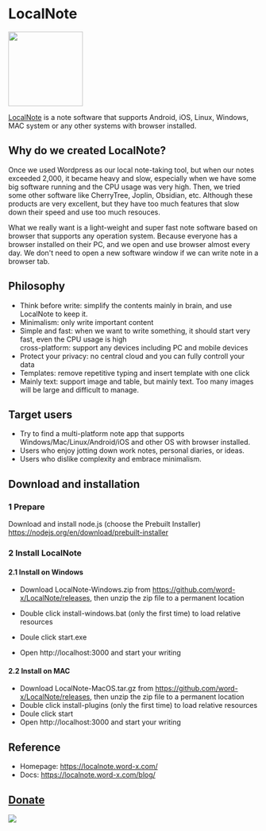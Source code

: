 
# LocalNote
<img src="https://github.com/word-x/LocalNote/assets/29170706/c5b0d5db-0470-4254-b51f-96007eccd00e"  width="150" height="150">

[LocalNote](https://localnote.word-x.com/) is a note software that supports Android, iOS, Linux, Windows, MAC system or any other systems with browser installed.

## Why do we created LocalNote?

Once we used Wordpress as our local note-taking tool, but when our notes exceeded 2,000, it became heavy and slow, especially when we have some big software running and the CPU usage was very high. Then, we tried some other software like CherryTree, Joplin, Obsidian, etc. Although these products are very excellent, but they have too much features that slow down their speed and use too much resouces.

What we really want is a light-weight and super fast note software based on browser that supports any operation system. Because everyone has a browser installed on their PC, and we open and use browser almost every day. We don't need to open a new software window if we can write note in a browser tab.

## Philosophy

 - Think before write: simplify the contents mainly in brain, and use LocalNote to keep it.
 - Minimalism: only  write important content
 - Simple and fast: when we want to write something, it should start very fast, even the CPU usage is high  
cross-platform: support any devices including PC and mobile devices
 - Protect your privacy: no central cloud and you can fully controll your data
 - Templates: remove repetitive typing and insert template with one click
 - Mainly text: support image and table, but mainly text. Too many images will be large and difficult to manage.

## Target users
- Try to find a multi-platform note app that supports Windows/Mac/Linux/Android/iOS and other OS with browser installed.
- Users who enjoy jotting down work notes, personal diaries, or ideas.
- Users who dislike complexity and embrace minimalism.

## Download and installation
### 1 Prepare
Download and install node.js (choose the Prebuilt Installer)
https://nodejs.org/en/download/prebuilt-installer
### 2 Install LocalNote
#### 2.1 Install on Windows
- Download LocalNote-Windows.zip from https://github.com/word-x/LocalNote/releases, then unzip the zip file to a permanent location
- Double click install-windows.bat (only the first time) to load relative resources
- Doule click start.exe

- Open http://localhost:3000 and start your writing
#### 2.2 Install on MAC
- Download LocalNote-MacOS.tar.gz from https://github.com/word-x/LocalNote/releases, then unzip the zip file to a permanent location
- Double click install-plugins (only the first time) to load relative resources
- Doule click start
- Open http://localhost:3000 and start your writing
## Reference
- Homepage: https://localnote.word-x.com/
- Docs: https://localnote.word-x.com/blog/
## [Donate]([url](https://buy.stripe.com/bIYdRq54ugIB5iwdQW))
[![](https://github.com/user-attachments/assets/f0329436-4778-465b-aa16-8435035e2b53)](https://buy.stripe.com/bIYdRq54ugIB5iwdQW)
